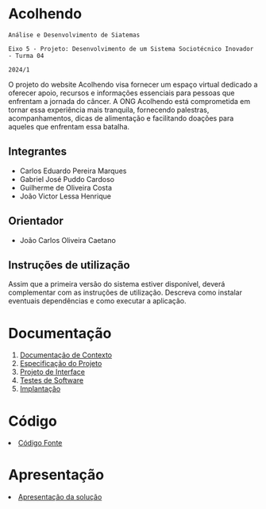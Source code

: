 # Acolhendo

`Análise e Desenvolvimento de Siatemas`

`Eixo 5 - Projeto: Desenvolvimento de um Sistema Sociotécnico Inovador - Turma 04`

`2024/1`

O projeto do website Acolhendo visa fornecer um espaço virtual dedicado a oferecer apoio, recursos e informações essenciais para pessoas que enfrentam a jornada do câncer. A ONG Acolhendo está comprometida em tornar essa experiência mais tranquila, fornecendo palestras, acompanhamentos, dicas de alimentação e facilitando doações para aqueles que enfrentam essa batalha.

## Integrantes

* Carlos Eduardo Pereira Marques
* Gabriel José Puddo Cardoso
* Guilherme de Oliveira Costa
* João Victor Lessa Henrique

## Orientador

* João Carlos Oliveira Caetano

## Instruções de utilização

Assim que a primeira versão do sistema estiver disponível, deverá complementar com as instruções de utilização. Descreva como instalar eventuais dependências e como executar a aplicação.

# Documentação

<ol>
<li><a href="docs/01-Documentação de Contexto.md"> Documentação de Contexto</a></li>
<li><a href="docs/02-Especificação do Projeto.md"> Especificação do Projeto</a></li>
<li><a href="docs/03-Projeto de Interface.md"> Projeto de Interface</a></li>
<li><a href="docs/04-Testes de Software.md"> Testes de Software</a></li>
<li><a href="docs/05-Implantação.md"> Implantação</a></li>
</ol>

# Código

<li><a href="src/README.md"> Código Fonte</a></li>

# Apresentação

<li><a href="presentation/README.md"> Apresentação da solução</a></li>
